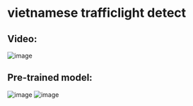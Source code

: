 # vietnamese trafficlight detect
## Video:
![image](https://github.com/tuanthebeginner/trafficlight/assets/88018343/0ce11ae6-9d5d-4097-8403-acceda456eb4)

## Pre-trained model:
![image](https://github.com/tuanthebeginner/trafficlight/assets/88018343/a5c40060-b227-4254-b8b5-023434a69d64)
![image](https://github.com/tuanthebeginner/trafficlight/assets/88018343/e6cd8afb-af37-46d8-bbfc-88c967d78101)
